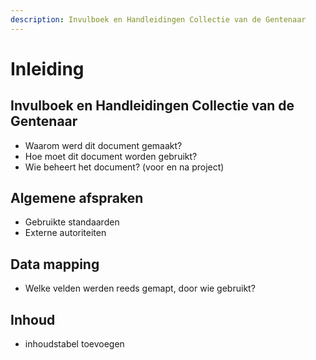 ```yaml
---
description: Invulboek en Handleidingen Collectie van de Gentenaar
---
```


# Inleiding

## Invulboek en Handleidingen Collectie van de Gentenaar

* Waarom werd dit document gemaakt?
* Hoe moet dit document worden gebruikt?
* Wie beheert het document? \(voor en na project\)

## Algemene afspraken

* Gebruikte standaarden
* Externe autoriteiten

## Data mapping

* Welke velden werden reeds gemapt, door wie gebruikt?

## Inhoud

* inhoudstabel toevoegen



